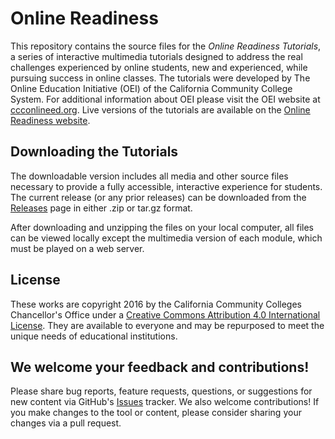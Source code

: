 # Online Readiness
This repository contains the source files for the *Online Readiness Tutorials*, a series of interactive multimedia tutorials designed to address the real challenges experienced by online students, new and experienced, while pursuing success in online classes. The tutorials were developed by The Online Education Initiative (OEI) of the California Community College System. For additional information about OEI please visit the OEI website at [ccconlineed.org](http://ccconlineed.org/). Live versions of the tutorials are available on the [Online Readiness website](http://apps.3cmediasolutions.org/oei/). 

## Downloading the Tutorials 

The downloadable version includes all media and other source files necessary to provide a fully accessible, interactive experience for students. The current release (or any prior releases) can be downloaded from the [Releases](https://github.com/CCC-OEI/Online-Readiness/releases) page in either .zip or tar.gz format. 

After downloading and unzipping the files on your local computer, all files can be viewed locally except the multimedia version of each module, which must be played on a web server.  

## License 

These works are copyright 2016 by the California Community Colleges Chancellor's Office under a [Creative Commons Attribution 4.0 International License](https://creativecommons.org/licenses/by/4.0/). They are available to everyone and may be repurposed to meet the unique needs of educational institutions.

## We welcome your feedback and contributions! 

Please share bug reports, feature requests, questions, or suggestions for new content via GitHub's [Issues](https://github.com/CCC-OEI/Online-Readiness/issues) tracker. We also welcome contributions! If you make changes to the tool or content, please consider sharing your changes via a pull request.

